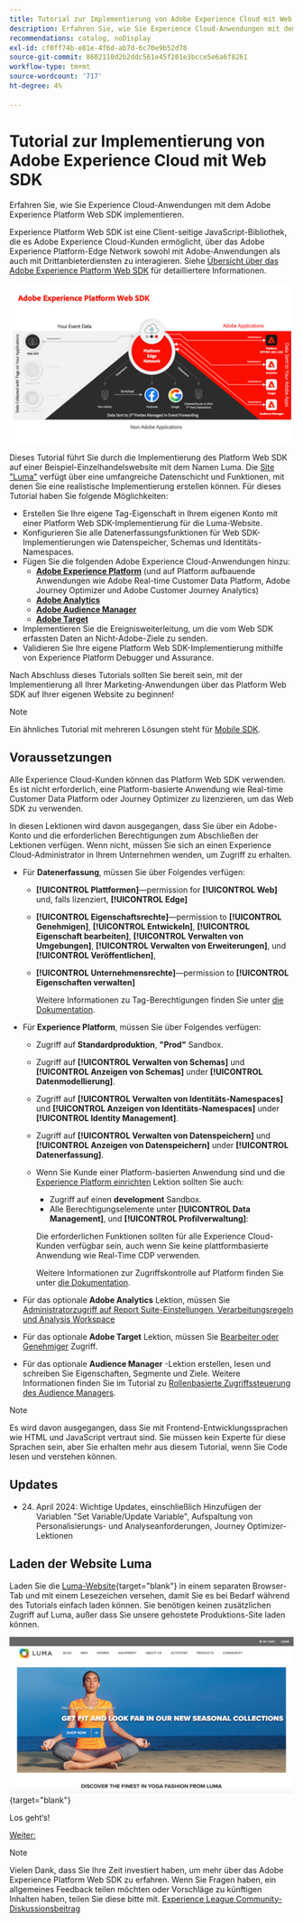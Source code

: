 ```yaml
---
title: Tutorial zur Implementierung von Adobe Experience Cloud mit Web SDK
description: Erfahren Sie, wie Sie Experience Cloud-Anwendungen mit dem Adobe Experience Platform Web SDK implementieren.
recommendations: catalog, noDisplay
exl-id: cf0ff74b-e81e-4f6d-ab7d-6c70e9b52d78
source-git-commit: 8602110d2b2ddc561e45f201e3bcce5e6a6f8261
workflow-type: tm+mt
source-wordcount: '717'
ht-degree: 4%

---
```


# Tutorial zur Implementierung von Adobe Experience Cloud mit Web SDK

Erfahren Sie, wie Sie Experience Cloud-Anwendungen mit dem Adobe Experience Platform Web SDK implementieren.

Experience Platform Web SDK ist eine Client-seitige JavaScript-Bibliothek, die es Adobe Experience Cloud-Kunden ermöglicht, über das Adobe Experience Platform-Edge Network sowohl mit Adobe-Anwendungen als auch mit Drittanbieterdiensten zu interagieren. Siehe [Übersicht über das Adobe Experience Platform Web SDK](https://experienceleague.adobe.com/en/docs/experience-platform/edge/home) für detailliertere Informationen.

![Experience Platform Web SDK-Architektur](assets/dc-websdk.png)

Dieses Tutorial führt Sie durch die Implementierung des Platform Web SDK auf einer Beispiel-Einzelhandelswebsite mit dem Namen Luma. Die [Site &quot;Luma&quot;](https://luma.enablementadobe.com/content/luma/us/en.html) verfügt über eine umfangreiche Datenschicht und Funktionen, mit denen Sie eine realistische Implementierung erstellen können. Für dieses Tutorial haben Sie folgende Möglichkeiten:

* Erstellen Sie Ihre eigene Tag-Eigenschaft in Ihrem eigenen Konto mit einer Platform Web SDK-Implementierung für die Luma-Website.
* Konfigurieren Sie alle Datenerfassungsfunktionen für Web SDK-Implementierungen wie Datenspeicher, Schemas und Identitäts-Namespaces.
* Fügen Sie die folgenden Adobe Experience Cloud-Anwendungen hinzu:
   * **[Adobe Experience Platform](setup-experience-platform.md)** (und auf Platform aufbauende Anwendungen wie Adobe Real-time Customer Data Platform, Adobe Journey Optimizer und Adobe Customer Journey Analytics)
   * **[Adobe Analytics](setup-analytics.md)**
   * **[Adobe Audience Manager](setup-audience-manager.md)**
   * **[Adobe Target](setup-target.md)**
* Implementieren Sie die Ereignisweiterleitung, um die vom Web SDK erfassten Daten an Nicht-Adobe-Ziele zu senden.
* Validieren Sie Ihre eigene Platform Web SDK-Implementierung mithilfe von Experience Platform Debugger und Assurance.

Nach Abschluss dieses Tutorials sollten Sie bereit sein, mit der Implementierung all Ihrer Marketing-Anwendungen über das Platform Web SDK auf Ihrer eigenen Website zu beginnen!


>[!NOTE]
>
>Ein ähnliches Tutorial mit mehreren Lösungen steht für [Mobile SDK](../tutorial-mobile-sdk/overview.md).

## Voraussetzungen

Alle Experience Cloud-Kunden können das Platform Web SDK verwenden. Es ist nicht erforderlich, eine Platform-basierte Anwendung wie Real-time Customer Data Platform oder Journey Optimizer zu lizenzieren, um das Web SDK zu verwenden.

In diesen Lektionen wird davon ausgegangen, dass Sie über ein Adobe-Konto und die erforderlichen Berechtigungen zum Abschließen der Lektionen verfügen. Wenn nicht, müssen Sie sich an einen Experience Cloud-Administrator in Ihrem Unternehmen wenden, um Zugriff zu erhalten.

* Für **Datenerfassung**, müssen Sie über Folgendes verfügen:
   * **[!UICONTROL Plattformen]**—permission for **[!UICONTROL Web]** und, falls lizenziert, **[!UICONTROL Edge]**
   * **[!UICONTROL Eigenschaftsrechte]**—permission to **[!UICONTROL Genehmigen]**, **[!UICONTROL Entwickeln]**, **[!UICONTROL Eigenschaft bearbeiten]**, **[!UICONTROL Verwalten von Umgebungen]**, **[!UICONTROL Verwalten von Erweiterungen]**, und **[!UICONTROL Veröffentlichen]**,
   * **[!UICONTROL Unternehmensrechte]**—permission to **[!UICONTROL Eigenschaften verwalten]**

     Weitere Informationen zu Tag-Berechtigungen finden Sie unter [die Dokumentation](https://experienceleague.adobe.com/en/docs/experience-platform/tags/admin/user-permissions).

* Für **Experience Platform**, müssen Sie über Folgendes verfügen:

   * Zugriff auf **Standardproduktion**, **&quot;Prod&quot;** Sandbox.
   * Zugriff auf **[!UICONTROL Verwalten von Schemas]** und **[!UICONTROL Anzeigen von Schemas]** under **[!UICONTROL Datenmodellierung]**.
   * Zugriff auf **[!UICONTROL Verwalten von Identitäts-Namespaces]** und **[!UICONTROL Anzeigen von Identitäts-Namespaces]** under **[!UICONTROL Identity Management]**.
   * Zugriff auf **[!UICONTROL Verwalten von Datenspeichern]** und **[!UICONTROL Anzeigen von Datenspeichern]** under **[!UICONTROL Datenerfassung]**.
   * Wenn Sie Kunde einer Platform-basierten Anwendung sind und die [Experience Platform einrichten](setup-experience-platform.md) Lektion sollten Sie auch:
      * Zugriff auf einen **development** Sandbox.
      * Alle Berechtigungselemente unter **[!UICONTROL Data Management]**, und **[!UICONTROL Profilverwaltung]**:

     Die erforderlichen Funktionen sollten für alle Experience Cloud-Kunden verfügbar sein, auch wenn Sie keine plattformbasierte Anwendung wie Real-Time CDP verwenden.

     Weitere Informationen zur Zugriffskontrolle auf Platform finden Sie unter [die Dokumentation](https://experienceleague.adobe.com/en/docs/experience-platform/access-control/home).

* Für das optionale **Adobe Analytics** Lektion, müssen Sie [Administratorzugriff auf Report Suite-Einstellungen, Verarbeitungsregeln und Analysis Workspace](https://experienceleague.adobe.com/en/docs/analytics/admin/admin-console/home)

* Für das optionale **Adobe Target** Lektion, müssen Sie [Bearbeiter oder Genehmiger](https://experienceleague.adobe.com/en/docs/target/using/administer/manage-users/enterprise/properties-overview#section_8C425E43E5DD4111BBFC734A2B7ABC80) Zugriff.

* Für das optionale **Audience Manager** -Lektion erstellen, lesen und schreiben Sie Eigenschaften, Segmente und Ziele. Weitere Informationen finden Sie im Tutorial zu [Rollenbasierte Zugriffssteuerung des Audience Managers](https://experienceleague.adobe.com/en/docs/audience-manager-learn/tutorials/setup-and-admin/user-management/setting-permissions-with-role-based-access-control).


>[!NOTE]
>
>Es wird davon ausgegangen, dass Sie mit Frontend-Entwicklungssprachen wie HTML und JavaScript vertraut sind. Sie müssen kein Experte für diese Sprachen sein, aber Sie erhalten mehr aus diesem Tutorial, wenn Sie Code lesen und verstehen können.

## Updates

* 24. April 2024: Wichtige Updates, einschließlich Hinzufügen der Variablen &quot;Set Variable/Update Variable&quot;, Aufspaltung von Personalisierungs- und Analyseanforderungen, Journey Optimizer-Lektionen

## Laden der Website Luma

Laden Sie die [Luma-Website](https://luma.enablementadobe.com/content/luma/us/en.html){target="blank"} in einem separaten Browser-Tab und mit einem Lesezeichen versehen, damit Sie es bei Bedarf während des Tutorials einfach laden können. Sie benötigen keinen zusätzlichen Zugriff auf Luma, außer dass Sie unsere gehostete Produktions-Site laden können.

[![Luma-Website](assets/old-overview-luma.png)](https://luma.enablementadobe.com/content/luma/us/en.html){target="blank"}

Los geht‘s!

[Weiter: ](configure-schemas.md)

>[!NOTE]
>
>Vielen Dank, dass Sie Ihre Zeit investiert haben, um mehr über das Adobe Experience Platform Web SDK zu erfahren. Wenn Sie Fragen haben, ein allgemeines Feedback teilen möchten oder Vorschläge zu künftigen Inhalten haben, teilen Sie diese bitte mit. [Experience League Community-Diskussionsbeitrag](https://experienceleaguecommunities.adobe.com/t5/adobe-experience-platform-data/tutorial-discussion-implement-adobe-experience-cloud-with-web/td-p/444996)
